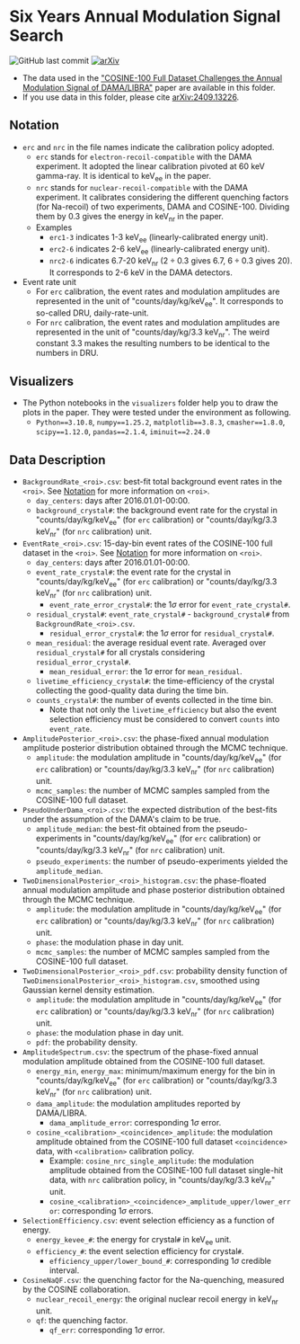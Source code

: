 # Six Years Annual Modulation Signal Search

![GitHub last commit](https://img.shields.io/github/last-commit/CUPCOSINE/PublicData?path=COSINE100-6YearsModulation%2FREADME.md)
[![arXiv](https://img.shields.io/badge/arXiv-2409.13226-CC1400.svg)](https://arxiv.org/abs/2409.13226)

- The data used in the ["COSINE-100 Full Dataset Challenges the Annual Modulation Signal of DAMA/LIBRA"](https://arxiv.org/abs/2409.13226) paper are available in this folder.
- If you use data in this folder, please cite [arXiv:2409.13226](https://arxiv.org/abs/2409.13226).

## Notation

- `erc` and `nrc` in the file names indicate the calibration policy adopted.
  - `erc` stands for `electron-recoil-compatible` with the DAMA experiment. It adopted the linear calibration pivoted at 60 keV gamma-ray. It is identical to $\mathrm{keV_{ee}}$ in the paper.
  - `nrc` stands for `nuclear-recoil-compatible` with the DAMA experiment. It calibrates considering the different quenching factors (for Na-recoil) of two experiments, DAMA and COSINE-100. Dividing them by 0.3 gives the energy in $\mathrm{keV_{nr}}$ in the paper.
  - Examples
    - `erc1-3` indicates 1-3 $\mathrm{keV_{ee}}$ (linearly-calibrated energy unit).
    - `erc2-6` indicates 2-6 $\mathrm{keV_{ee}}$ (linearly-calibrated energy unit).
    - `nrc2-6` indicates 6.7-20 $\mathrm{keV_{nr}}$ ($2 \div 0.3$ gives 6.7, $6 \div 0.3$ gives 20). It corresponds to 2-6 keV in the DAMA detectors.
- Event rate unit
  - For `erc` calibration, the event rates and modulation amplitudes are represented in the unit of "counts/day/kg/$\mathrm{keV_{ee}}$". It corresponds to so-called DRU, daily-rate-unit.
  - For `nrc` calibration, the event rates and modulation amplitudes are represented in the unit of "counts/day/kg/3.3 $\mathrm{keV_{nr}}$". The weird constant 3.3 makes the resulting numbers to be identical to the numbers in DRU.

## Visualizers

- The Python notebooks in the `visualizers` folder help you to draw the plots in the paper. They were tested under the environment as following.
  - `Python==3.10.8`, `numpy==1.25.2`, `matplotlib==3.8.3`, `cmasher==1.8.0`, `scipy==1.12.0`, `pandas==2.1.4`, `iminuit==2.24.0`

## Data Description

- `BackgroundRate_<roi>.csv`: best-fit total background event rates in the `<roi>`. See [Notation](#notation) for more information on `<roi>`.
  - `day_centers`: days after 2016.01.01-00:00.
  - `background_crystal#`: the background event rate for the crystal in "counts/day/kg/$\mathrm{keV_{ee}}$" (for `erc` calibration) or "counts/day/kg/3.3 $\mathrm{keV_{nr}}$" (for `nrc` calibration) unit.
- `EventRate_<roi>.csv`: 15-day-bin event rates of the COSINE-100 full dataset in the `<roi>`. See [Notation](#notation) for more information on `<roi>`.
  - `day_centers`: days after 2016.01.01-00:00.
  - `event_rate_crystal#`: the event rate for the crystal in "counts/day/kg/$\mathrm{keV_{ee}}$" (for `erc` calibration) or "counts/day/kg/3.3 $\mathrm{keV_{nr}}$" (for `nrc` calibration) unit.
    - `event_rate_error_crystal#`: the 1$\sigma$ error for `event_rate_crystal#`.
  - `residual_crystal#`: `event_rate_crystal#` - `background_crystal#` from `BackgroundRate_<roi>.csv`.
    - `residual_error_crystal#`: the 1$\sigma$ error for `residual_crystal#`.
  - `mean_residual`: the average residual event rate. Averaged over `residual_crystal#` for all crystals considering `residual_error_crystal#`.
    - `mean_residual_error`: the 1$\sigma$ error for `mean_residual`.
  - `livetime_efficiency_crystal#`: the time-efficiency of the crystal collecting the good-quality data during the time bin.
  - `counts_crystal#`: the number of events collected in the time bin.
    - Note that not only the `livetime_efficiency` but also the event selection efficiency must be considered to convert `counts` into `event_rate`.
- `AmplitudePosterior_<roi>.csv`: the phase-fixed annual modulation amplitude posterior distribution obtained through the MCMC technique.
  - `amplitude`: the modulation amplitude in "counts/day/kg/$\mathrm{keV_{ee}}$" (for `erc` calibration) or "counts/day/kg/3.3 $\mathrm{keV_{nr}}$" (for `nrc` calibration) unit.
  - `mcmc_samples`: the number of MCMC samples sampled from the COSINE-100 full dataset.
- `PseudoUnderDama_<roi>.csv`: the expected distribution of the best-fits under the assumption of the DAMA's claim to be true.
  - `amplitude_median`: the best-fit obtained from the pseudo-experiments in "counts/day/kg/$\mathrm{keV_{ee}}$" (for `erc` calibration) or "counts/day/kg/3.3 $\mathrm{keV_{nr}}$" (for `nrc` calibration) unit.
  - `pseudo_experiments`: the number of pseudo-experiments yielded the `amplitude_median`.
- `TwoDimensionalPosterior_<roi>_histogram.csv`: the phase-floated annual modulation amplitude and phase posterior distribution obtained through the MCMC technique.
  - `amplitude`: the modulation amplitude in "counts/day/kg/$\mathrm{keV_{ee}}$" (for `erc` calibration) or "counts/day/kg/3.3 $\mathrm{keV_{nr}}$" (for `nrc` calibration) unit.
  - `phase`: the modulation phase in day unit.
  - `mcmc_samples`: the number of MCMC samples sampled from the COSINE-100 full dataset.
- `TwoDimensionalPosterior_<roi>_pdf.csv`: probability density function of `TwoDimensionalPosterior_<roi>_histogram.csv`, smoothed using Gaussian kernel density estimation.
  - `amplitude`: the modulation amplitude in "counts/day/kg/$\mathrm{keV_{ee}}$" (for `erc` calibration) or "counts/day/kg/3.3 $\mathrm{keV_{nr}}$" (for `nrc` calibration) unit.
  - `phase`: the modulation phase in day unit.
  - `pdf`: the probability density.
- `AmplitudeSpectrum.csv`: the spectrum of the phase-fixed annual modulation amplitude obtained from the COSINE-100 full dataset.
  - `energy_min`, `energy_max`: minimum/maximum energy for the bin in "counts/day/kg/$\mathrm{keV_{ee}}$" (for `erc` calibration) or "counts/day/kg/3.3 $\mathrm{keV_{nr}}$" (for `nrc` calibration) unit.
  - `dama_amplitude`: the modulation amplitudes reported by DAMA/LIBRA.
    - `dama_amplitude_error`: corresponding 1$\sigma$ error.
  - `cosine_<calibration>_<coincidence>_amplitude`: the modulation amplitude obtained from the COSINE-100 full dataset `<coincidence>` data, with `<calibration>` calibration policy.
    - Example: `cosine_nrc_single_amplitude`: the modulation amplitude obtained from the COSINE-100 full dataset single-hit data, with `nrc` calibration policy, in "counts/day/kg/3.3 $\mathrm{keV_{nr}}$" unit.
    - `cosine_<calibration>_<coincidence>_amplitude_upper/lower_error`: corresponding 1$\sigma$ errors.
- `SelectionEfficiency.csv`: event selection efficiency as a function of energy.
  - `energy_kevee_#`: the energy for crystal`#` in $\mathrm{keV_{ee}}$ unit.
  - `efficiency_#`: the event selection efficiency for crystal`#`.
    - `efficiency_upper/lower_bound_#`: corresponding 1$\sigma$ credible interval.
- `CosineNaQF.csv`: the quenching factor for the Na-quenching, measured by the COSINE collaboration.
  - `nuclear_recoil_energy`: the original nuclear recoil energy in $\mathrm{keV_{nr}}$ unit.
  - `qf`: the quenching factor.
    - `qf_err`: corresponding 1$\sigma$ error.
